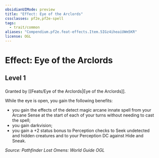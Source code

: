 ```yaml
---
obsidianUIMode: preview
title: "Effect: Eye of the Arclords"
cssclasses: pf2e,pf2e-spell
tags:
  - trait/common
aliases: "Compendium.pf2e.feat-effects.Item.5IGz4iheaiUWm5KR"
license: OGL
---
```

# Effect: Eye of the Arclords
## Level 1
### 






Granted by [[Feats/Eye of the Arclords|Eye of the Arclords]].

While the eye is open, you gain the following benefits:

*   you gain the effects of the detect magic arcane innate spell from your Arcane Sense at the start of each of your turns without needing to cast the spell;
*   you gain darkvision;
*   you gain a +2 status bonus to Perception checks to Seek undetected and hidden creatures and to your Perception DC against Hide and Sneak.

*Source: Pathfinder Lost Omens: World Guide*
*OGL*